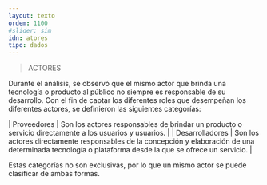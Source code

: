 ```yaml
---
layout: texto
ordem: 1100
#slider: sim
idn: atores
tipo: dados
---
```


> ACTORES

Durante el análisis, se observó que el mismo actor que brinda una tecnología o producto al público no siempre es responsable de su desarrollo. Con el fin de captar los diferentes roles que desempeñan los diferentes actores, se definieron las siguientes categorías:


| Proveedores     | Son los actores responsables de brindar un producto o servicio directamente a los usuarios y usuarios.                                                    |
| Desarrolladores | Son los actores directamente responsables de la concepción y elaboración de una determinada tecnología o plataforma desde la que se ofrece un servicio. |

Estas categorías no son exclusivas, por lo que un mismo actor se puede clasificar de ambas formas.
